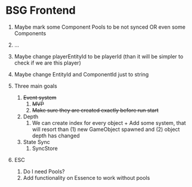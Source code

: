 # BSG Frontend

1. Maybe mark some Component Pools to be not synced OR even some Components
1. ...

1. Maybe change playerEntityId to be playerId (than it will be simpler to check if we are this player)
1. Maybe change EntityId and ComponentId just to string
1. Three main goals
   1. ~~Event system~~
      1. ~~MVP~~
      1. ~~Make sure they are created exactly before run start~~
   1. Depth
      1. We can create index for every object + Add some system, that will resort than (1) new GameObject spawned
         and (2) object depth has changed
   1. State Sync
      1. SyncStore
1. ESC
   1. Do I need Pools?
   1. Add functionality on Essence to work without pools
